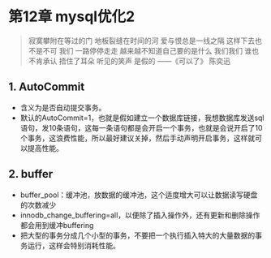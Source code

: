 # 第12章 mysql优化2

> 寂寞攀附在等过的门
地板裂缝在时间的河
爱与恨总是一线之隔
这样下去也不是不可
我们 一路停停走走
越来越不知道自己要的是什么
我们我们 谁也不肯承认
捂住了耳朵 听见的笑声 是假的
> ——《可以了》 陈奕迅

## 1. AutoCommit

- 含义为是否自动提交事务。
- 默认的AutoCommit=1，也就是假如建立一个数据库链接，我想数据库发送sql语句，发10条语句，这每一条语句都是会开启一个事务，也就是会说开启了10个事务，这浪费性能，所以最好建议关掉，然后手动声明开启事务，这样就可以提高性能。

## 2. buffer

- buffer_pool：缓冲池，放数据的缓冲池，这个适度增大可以让数据读写硬盘的次数减少
- innodb_change_buffering=all，以便除了插入操作外，还有更新和删除操作都会用到缓冲buffering
- 把大型的事务分成几个小型的事务，不要把一个执行插入特大的大量数据的事务运行，这样会特别消耗性能。